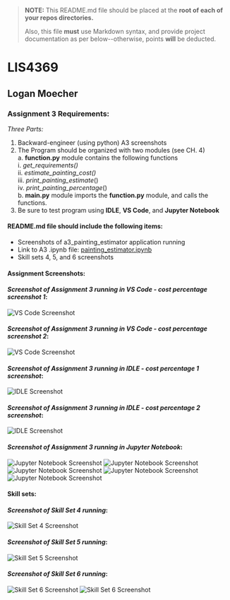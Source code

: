 > **NOTE:** This README.md file should be placed at the **root of each of your repos directories.**
>
>Also, this file **must** use Markdown syntax, and provide project documentation as per below--otherwise, points **will** be deducted.
>

# LIS4369

## Logan Moecher

### Assignment 3 Requirements:

*Three Parts:*

1. Backward-engineer (using python) A3 screenshots
2. The Program should be organized with two modules (see CH. 4)<br>
	a. **function.py** module contains the following functions<br>
	i.	*get_requirements()*<br>
	ii.	*estimate_painting_cost()*<br>
	iii.	*print_painting_estimate*()<br>
	iv. 	*print_painting_percentage*()<br>
	b. 	**main.py** module imports the **function.py** module, and calls the functions.<br>
3. Be sure to test program using **IDLE**, **VS Code**, and **Jupyter Notebook**

#### README.md file should include the following items:

* Screenshots of a3_painting_estimator application running
* Link to A3 .ipynb file: [painting_estimator.ipynb](a3_painting_estimator/painting_estimator.ipynb "A3 Jupyter Notebook")
* Skill sets 4, 5, and 6 screenshots


#### Assignment Screenshots:

#### *Screenshot of Assignment 3 running in VS Code - cost percentage screenshot 1*:

![VS Code Screenshot](img/a3_vs_code_cost_percentage_1.PNG)

#### *Screenshot of Assignment 3 running in VS Code - cost percentage screenshot 2*:

![VS Code Screenshot](img/a3_vs_code_cost_percentage_2.PNG)

#### *Screenshot of Assignment 3 running in IDLE - cost percentage 1 screenshot*:

![IDLE Screenshot](img/a3_idle_cost_percentage_1.PNG)

#### *Screenshot of Assignment 3 running in IDLE - cost percentage 2 screenshot*:

![IDLE Screenshot](img/a3_idle_cost_percentage_2.PNG)

#### *Screenshot of Assignment 3 running in Jupyter Notebook*:

![Jupyter Notebook Screenshot](img/a3_jpnb_pic_1.PNG)
![Jupyter Notebook Screenshot](img/a3_jpnb_pic_2.PNG)
![Jupyter Notebook Screenshot](img/a3_jpnb_pic_3.PNG)
![Jupyter Notebook Screenshot](img/a3_jpnb_pic_4.PNG)
![Jupyter Notebook Screenshot](img/a3_jpnb_pic_5.PNG)

#### Skill sets:

#### *Screenshot of Skill Set 4 running*:

![Skill Set 4 Screenshot](img/ss4_calorie_percentage.PNG)

#### *Screenshot of Skill Set 5 running*:

![Skill Set 5 Screenshot](img/ss5_selection_structures.PNG)

#### *Screenshot of Skill Set 6 running*:

![Skill Set 6 Screenshot](img/ss6_loops_1.PNG)
![Skill Set 6 Screenshot](img/ss6_loops_2.PNG)

